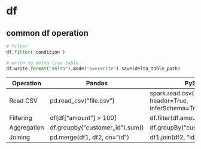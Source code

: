 # df

## common df operation

```py
# filter
df.filter( condition )

# write to delta live table
df.write.format("delta").mode("overwrite").save(delta_table_path)

```

| Operation   | Pandas                          | PySpark                                                   |
| ----------- | ------------------------------- | --------------------------------------------------------- |
| Read CSV    | pd.read_csv("file.csv")         | spark.read.csv("file.csv", header=True, inferSchema=True) |
| Filtering   | df[df["amount"] > 100]          | df.filter(df.amount > 100)                                |
| Aggregation | df.groupby("customer_id").sum() | df.groupBy("customer_id").sum()                           |
| Joining     | pd.merge(df1, df2, on="id")     | df1.join(df2, "id")                                       |
